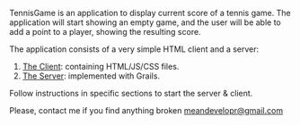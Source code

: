 

TennisGame is an application to display current score of a tennis game. 
The application will start showing an empty game, and the user will be able to add a point to a player, showing the resulting score.

The application consists of a very simple HTML client and a server:

  1. [The Client](https://github.com/mean-develpr/TennisGame/blob/master/TennisGameClient/README.md): containing HTML/JS/CSS files.
  1. [The Server](https://github.com/mean-develpr/TennisGame/blob/master/TennisGameServer/README.md): implemented with Grails.
 

Follow instructions in specific sections to start the server & client. 

Please, contact me if you find anything broken meandevelopr@gmail.com